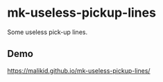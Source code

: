# mk-useless-pickup-lines

Some useless pick-up lines.

## Demo

https://malikid.github.io/mk-useless-pickup-lines/
